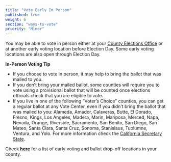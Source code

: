 ```yaml
---
title: "Vote Early In Person"
published: true
weight: 6
section: "ways-to-vote"
priority: "Minor"
---
```


You may be able to vote in person either at your [County Elections Office](http://www.sos.ca.gov/elections/voting-resources/county-elections-offices/) or at another early voting location before Election Day. Some early voting locations are also open through Election Day.  

**In-Person Voting Tip**
- If you choose to vote in person, it may help to bring the ballot that was mailed to you.
- If you don’t bring your mailed ballot, some counties will require you to vote using a provisional ballot that will be counted once elections officials check that you are eligible to vote.
- If you live in one of the following “Voter’s Choice” counties, you can get a regular ballot at any Vote Center, even if you didn’t bring the ballot that was mailed to you: Alameda, Amador, Calaveras, Butte, El Dorado, Fresno, Kings, Los Angeles, Madera, Marin, Mariposa, Merced, Napa, Nevada, Orange, Riverside, Sacramento, San Benito, San Diego, San Mateo, Santa Clara, Santa Cruz, Sonoma, Stanislaus, Tuolumne, Ventura, and Yolo. For more information check the [California Secretary State](https://www.sos.ca.gov/elections/voters-choice-act/).

Check **[here](https://caearlyvoting.sos.ca.gov/)** for a list of early voting and ballot drop-off locations in your county. 
 
